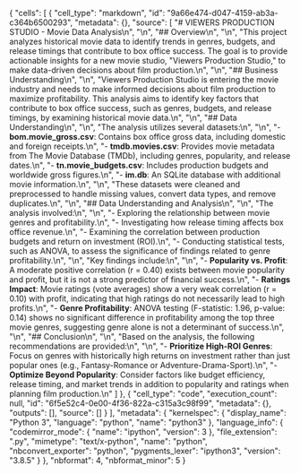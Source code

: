 {
 "cells": [
  {
   "cell_type": "markdown",
   "id": "9a66e474-d047-4159-ab3a-c364b6500293",
   "metadata": {},
   "source": [
    "# VIEWERS PRODUCTION STUDIO - Movie Data Analysis\n",
    "\n",
    "## Overview\n",
    "\n",
    "This project analyzes historical movie data to identify trends in genres, budgets, and release timings that contribute to box office success. The goal is to provide actionable insights for a new movie studio, \"Viewers Production Studio,\" to make data-driven decisions about film production.\n",
    "\n",
    "## Business Understanding\n",
    "\n",
    "Viewers Production Studio is entering the movie industry and needs to make informed decisions about film production to maximize profitability. This analysis aims to identify key factors that contribute to box office success, such as genres, budgets, and release timings, by examining historical movie data.\n",
    "\n",
    "## Data Understanding\n",
    "\n",
    "The analysis utilizes several datasets:\n",
    "\n",
    "- **bom.movie_gross.csv**: Contains box office gross data, including domestic and foreign receipts.\n",
    "- **tmdb.movies.csv**: Provides movie metadata from The Movie Database (TMDb), including genres, popularity, and release dates.\n",
    "- **tn.movie_budgets.csv**: Includes production budgets and worldwide gross figures.\n",
    "- **im.db**: An SQLite database with additional movie information.\n",
    "\n",
    "These datasets were cleaned and preprocessed to handle missing values, convert data types, and remove duplicates.\n",
    "\n",
    "## Data Understanding and Analysis\n",
    "\n",
    "The analysis involved:\n",
    "\n",
    "- Exploring the relationship between movie genres and profitability.\n",
    "- Investigating how release timing affects box office revenue.\n",
    "- Examining the correlation between production budgets and return on investment (ROI).\n",
    "- Conducting statistical tests, such as ANOVA, to assess the significance of findings related to genre profitability.\n",
    "\n",
    "Key findings include:\n",
    "\n",
    "- **Popularity vs. Profit**: A moderate positive correlation (r = 0.40) exists between movie popularity and profit, but it is not a strong predictor of financial success.\n",
    "- **Ratings Impact**: Movie ratings (vote averages) show a very weak correlation (r = 0.10) with profit, indicating that high ratings do not necessarily lead to high profits.\n",
    "- **Genre Profitability**: ANOVA testing (F-statistic: 1.96, p-value: 0.14) shows no significant difference in profitability among the top three movie genres, suggesting genre alone is not a determinant of success.\n",
    "\n",
    "## Conclusion\n",
    "\n",
    "Based on the analysis, the following recommendations are provided:\n",
    "\n",
    "- **Prioritize High-ROI Genres**: Focus on genres with historically high returns on investment rather than just popular ones (e.g., Fantasy-Romance or Adventure-Drama-Sport).\n",
    "- **Optimize Beyond Popularity**: Consider factors like budget efficiency, release timing, and market trends in addition to popularity and ratings when planning film production.\n"
   ]
  },
  {
   "cell_type": "code",
   "execution_count": null,
   "id": "6f5e52c4-0e00-4f36-822a-c315a3c98f99",
   "metadata": {},
   "outputs": [],
   "source": []
  }
 ],
 "metadata": {
  "kernelspec": {
   "display_name": "Python 3",
   "language": "python",
   "name": "python3"
  },
  "language_info": {
   "codemirror_mode": {
    "name": "ipython",
    "version": 3
   },
   "file_extension": ".py",
   "mimetype": "text/x-python",
   "name": "python",
   "nbconvert_exporter": "python",
   "pygments_lexer": "ipython3",
   "version": "3.8.5"
  }
 },
 "nbformat": 4,
 "nbformat_minor": 5
}
